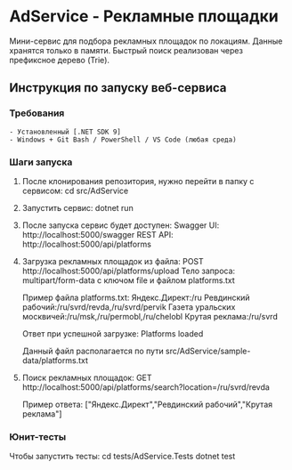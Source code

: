 # AdService - Рекламные площадки

Мини-сервис для подбора рекламных площадок по локациям.
Данные хранятся только в памяти. Быстрый поиск реализован через префиксное дерево (Trie).

## Инструкция по запуску веб-сервиса

### Требования
    - Установленный [.NET SDK 9]
    - Windows + Git Bash / PowerShell / VS Code (любая среда)

### Шаги запуска
1. После клонирования репозитория, нужно перейти в папку с сервисом:
    cd src/AdService

2. Запустить сервис:
    dotnet run

3. После запуска сервис будет доступен:
    Swagger UI: http://localhost:5000/swagger
    REST API: http://localhost:5000/api/platforms

4. Загрузка рекламных площадок из файла:
    POST http://localhost:5000/api/platforms/upload
    Тело запроса: multipart/form-data с ключом file и файлом platforms.txt

    Пример файла platforms.txt:
        Яндекс.Директ:/ru
        Ревдинский рабочий:/ru/svrd/revda,/ru/svrd/pervik
        Газета уральских москвичей:/ru/msk,/ru/permobl,/ru/chelobl
        Крутая реклама:/ru/svrd

    Ответ при успешной загрузке:
        Platforms loaded

    Данный файл располагается по пути src/AdService/sample-data/platforms.txt

5. Поиск рекламных площадок:
    GET http://localhost:5000/api/platforms/search?location=/ru/svrd/revda

    Пример ответа:
        ["Яндекс.Директ","Ревдинский рабочий","Крутая реклама"]

### Юнит-тесты
Чтобы запустить тесты:
    cd tests/AdService.Tests
    dotnet test
